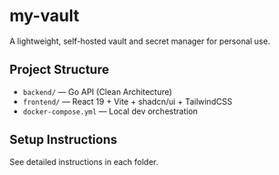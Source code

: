 # my-vault

A lightweight, self-hosted vault and secret manager for personal use.

## Project Structure

- `backend/` — Go API (Clean Architecture)
- `frontend/` — React 19 + Vite + shadcn/ui + TailwindCSS
- `docker-compose.yml` — Local dev orchestration

## Setup Instructions

See detailed instructions in each folder.
